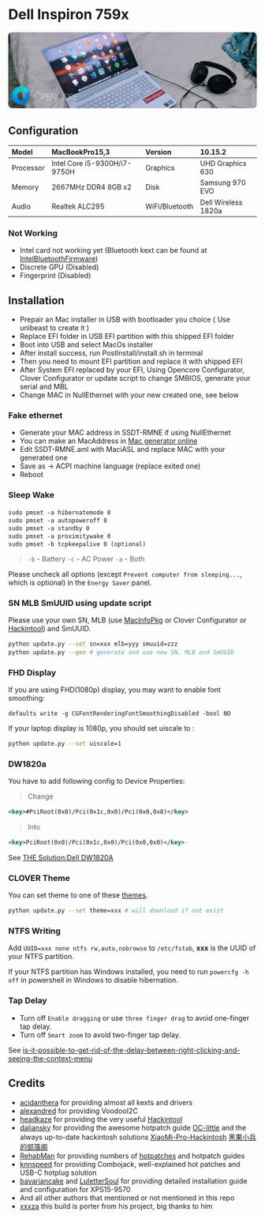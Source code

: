 # Dell Inspiron 759x

<p>
    <img style="border-radius: 8px" src="Assets/background.jpg">
</p>

## Configuration

| Model     | MacBookPro15,3               | Version        | 10.15.2             |
| :-------- | :--------------------------- | :------------- | :------------------ |
| Processor | Intel Core i5-9300H/i7-9750H | Graphics       | UHD Graphics 630    |
| Memory    | 2667MHz DDR4 8GB x2          | Disk           | Samsung 970 EVO     |
| Audio     | Realtek ALC295               | WiFi/Bluetooth | Dell Wireless 1820a |

### Not Working

- Intel card not working yet (Bluetooth kext can be found at [IntelBluetoothFirmware](https://github.com/zxystd/IntelBluetoothFirmware))
- Discrete GPU (Disabled)
- Fingerprint (Disabled)

## Installation

+ Prepair an Mac installer in USB with bootloader you choice ( Use unibeast to create it )
+ Replace EFI folder in USB EFI partition with this shipped EFI folder
+ Boot into USB and select MacOs installer
+ After install success, run PostInstall/install.sh in terminal
+ Then you need to mount EFI partition and replace it with shipped EFI
+ After System EFI replaced by your EFI, Using Opencore Configurator, Clover Configurator or update script to change SMBIOS, generate your serial and MBL
+ Change MAC in NullEthernet with your new created one, see below

### Fake ethernet
+ Generate your MAC address in SSDT-RMNE if using NullEthernet
+ You can make an MacAddress in [Mac generator online](https://www.browserling.com/tools/random-mac)
+ Edit SSDT-RMNE.aml with MaciASL and replace MAC with your generated one
+ Save as -> ACPI machine language (replace exited one)
+ Reboot

### Sleep Wake

```shell
sudo pmset -a hibernatemode 0
sudo pmset -a autopoweroff 0
sudo pmset -a standby 0
sudo pmset -a proximitywake 0
sudo pmset -b tcpkeepalive 0 (optional)
```

> `-b` - Battery `-c` - AC Power `-a` - Both

Please uncheck all options (except `Prevent computer from sleeping...`, which is optional) in the `Energy Saver` panel.

### SN MLB SmUUID using update script

Please use your own SN, MLB (use [MacInfoPkg](https://github.com/acidanthera/MacInfoPkg) or Clover Configurator or [Hackintool](https://www.tonymacx86.com/threads/release-hackintool-v2-8-6.254559/)) and SmUUID.

```sh
python update.py --set sn=xxx mlb=yyy smuuid=zzz
python update.py --gen # generate and use new SN, MLB and SmUUID
```

### FHD Display

If you are using FHD(1080p) display, you may want to enable font smoothing:

```
defaults write -g CGFontRenderingFontSmoothingDisabled -bool NO
```

If your laptop display is 1080p, you should set uiscale to :

```sh
python update.py --set uiscale=1
```

### DW1820a

You have to add following config to Device Properties:

> Change

```xml
<key>#PciRoot(0x0)/Pci(0x1c,0x0)/Pci(0x0,0x0)</key>
```

> Into
```xml
<key>PciRoot(0x0)/Pci(0x1c,0x0)/Pci(0x0,0x0)</key>
```

See [THE Solution:Dell DW1820A](https://www.tonymacx86.com/threads/the-solution-dell-dw1820a-broadcom-bcm94350zae-macos-15.288026/)

### CLOVER Theme

You can set theme to one of these [themes](https://sourceforge.net/p/cloverefiboot/themes/ci/master/tree/themes/).

```sh
python update.py --set theme=xxx # will download if not exist
```

### NTFS Writing

Add `UUID=xxx none ntfs rw,auto,nobrowse` to `/etc/fstab`, **xxx** is the UUID of your NTFS partition.

If your NTFS partition has Windows installed, you need to run `powercfg -h off` in powershell in Windows to disable hibernation.


### Tap Delay

- Turn off `Enable dragging` or use `three finger drag` to avoid one-finger tap delay.
- Turn off `Smart zoom` to avoid two-finger tap delay.

See [is-it-possible-to-get-rid-of-the-delay-between-right-clicking-and-seeing-the-context-menu](https://apple.stackexchange.com/a/218181)

## Credits

- [acidanthera](https://github.com/acidanthera) for providing almost all kexts and drivers
- [alexandred](https://github.com/alexandred) for providing VoodooI2C
- [headkaze](https://github.com/headkaze) for providing the very useful [Hackintool](https://www.tonymacx86.com/threads/release-hackintool-v2-8-6.254559/)
- [daliansky](https://github.com/daliansky) for providing the awesome hotpatch guide [OC-little](https://github.com/daliansky/OC-little/) and the always up-to-date hackintosh solutions [XiaoMi-Pro-Hackintosh](https://github.com/daliansky/XiaoMi-Pro-Hackintosh) [黑果小兵的部落阁](https://blog.daliansky.net/)
- [RehabMan](https://github.com/RehabMan) for providing numbers of [hotpatches](https://github.com/RehabMan/OS-X-Clover-Laptop-Config/tree/master/hotpatch) and hotpatch guides
- [knnspeed](https://www.tonymacx86.com/threads/guide-dell-xps-15-9560-4k-touch-1tb-ssd-32gb-ram-100-adobergb.224486) for providing Combojack, well-explained hot patches and USB-C hotplug solution
- [bavariancake](https://github.com/bavariancake/XPS9570-macOS) and [LuletterSoul](https://github.com/LuletterSoul/Dell-XPS-15-9570-macOS-Mojave) for providing detailed installation guide and configuration for XPS15-9570
- And all other authors that mentioned or not mentioned in this repo
- [xxxza](https://github.com/xxxzc/xps15-9570-macos) this build is porter from his project, big thanks to him